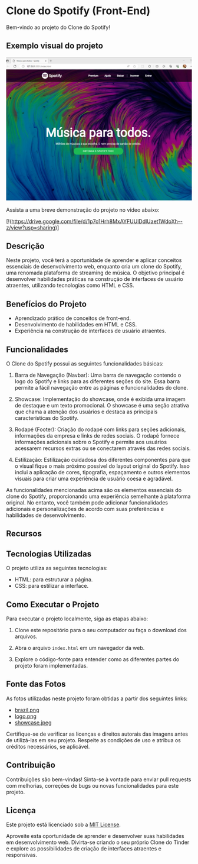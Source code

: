 # Clone do Spotify (Front-End)

Bem-vindo ao projeto do Clone do Spotify!

## Exemplo visual do projeto
![Imagem do Projeto Clone Tinder](img/clone-spotify.png)

Assista a uma breve demonstração do projeto no vídeo abaixo:

[!(https://drive.google.com/file/d/1p7o1Hrh8MxAYFUUlDdlUaet1WdoXh--z/view?usp=sharing)]


## Descrição

Neste projeto, você terá a oportunidade de aprender e aplicar conceitos essenciais de desenvolvimento web, enquanto cria um clone do Spotify, uma renomada plataforma de streaming de música. O objetivo principal é desenvolver habilidades práticas na construção de interfaces de usuário atraentes, utilizando tecnologias como HTML e CSS.


## Benefícios do Projeto

- Aprendizado prático de conceitos de front-end.
- Desenvolvimento de habilidades em HTML e CSS.
- Experiência na construção de interfaces de usuário atraentes.


## Funcionalidades

O Clone do Spotify possui as seguintes funcionalidades básicas:

1. Barra de Navegação (Navbar): Uma barra de navegação contendo o logo do Spotify e links para as diferentes seções do site. Essa barra permite a fácil navegação entre as páginas e funcionalidades do clone.

2. Showcase: Implementação do showcase, onde é exibida uma imagem de destaque e um texto promocional. O showcase é uma seção atrativa que chama a atenção dos usuários e destaca as principais características do Spotify.

3. Rodapé (Footer): Criação do rodapé com links para seções adicionais, informações da empresa e links de redes sociais. O rodapé fornece informações adicionais sobre o Spotify e permite aos usuários acessarem recursos extras ou se conectarem através das redes sociais.

4. Estilização: Estilização cuidadosa dos diferentes componentes para que o visual fique o mais próximo possível do layout original do Spotify. Isso inclui a aplicação de cores, tipografia, espaçamento e outros elementos visuais para criar uma experiência de usuário coesa e agradável.

As funcionalidades mencionadas acima são os elementos essenciais do clone do Spotify, proporcionando uma experiência semelhante à plataforma original. No entanto, você também pode adicionar funcionalidades adicionais e personalizações de acordo com suas preferências e habilidades de desenvolvimento.


## Recursos

## Tecnologias Utilizadas

O projeto utiliza as seguintes tecnologias:

- HTML: para estruturar a página.
- CSS: para estilizar a interface.

## Como Executar o Projeto

Para executar o projeto localmente, siga as etapas abaixo:

1. Clone este repositório para o seu computador ou faça o download dos arquivos.

2. Abra o arquivo `index.html` em um navegador da web.


3. Explore o código-fonte para entender como as diferentes partes do projeto foram implementadas.

## Fonte das Fotos

As fotos utilizadas neste projeto foram obtidas a partir dos seguintes links:

- [brazil.png](https://imagepng.org/bandeira-do-brasil/)
- [logo.png](https://storage.googleapis.com/pr-newsroom-wp/1/2018/11/Spotify_Logo_CMYK_White.png)
- [showcase.jpeg](https://www.pexels.com/pt-br/foto/papel-de-parede-4k-wallpaper-4k-abstrato-resumo-5186869/)

Certifique-se de verificar as licenças e direitos autorais das imagens antes de utilizá-las em seu projeto. Respeite as condições de uso e atribua os créditos necessários, se aplicável.


## Contribuição

Contribuições são bem-vindas! Sinta-se à vontade para enviar pull requests com melhorias, correções de bugs ou novas funcionalidades para este projeto.

## Licença

Este projeto está licenciado sob a [MIT License](LICENSE).

Aproveite esta oportunidade de aprender e desenvolver suas habilidades em desenvolvimento web. Divirta-se criando o seu próprio Clone do Tinder e explore as possibilidades de criação de interfaces atraentes e responsivas.
